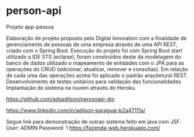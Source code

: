 # person-api
Projeto app-pessoa

Elaboração de projeto proposto pelo Digital Innovation com a finalidade de gerenciamento de pessoas de uma empresa através de uma API REST, criado com o Spring Boot. Execução do projeto foi com Spring Boot start utilizado a IDE STS (eclipse), foram construídos deste da modelagem do banco de dados utilizado o mapeamento de entidades com o JPA para as operações do CRUD (adicionar, atualizar, remover e consultas). Em relação de cada uma das operações acima foi aplicado o padrão arquitetural REST. Desenvolvimento de testes unitários para validação das funcionalidades Implantação do sistema na nuvem através do Heroku.

https://github.com/adsadilson/personapi-dio

https://www.linkedin.com/in/adilson-paraguai-b2a47111a/

Segue link para demonstração de outrao sistema feito em java com JSF. User: ADMIN Password: 1 https://fazenda-web.herokuapp.com/

